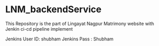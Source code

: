 # LNM_backendService
This Repository is the part of Lingayat Nagpur Matrimony website with Jenkin ci-cd pipeline implement

Jenkins User ID: shubham
Jenkins Pass : Shubham